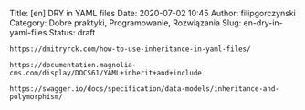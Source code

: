 Title: [en] DRY in YAML files
Date: 2020-07-02 10:45
Author: filipgorczynski
Category: Dobre praktyki, Programowanie, Rozwiązania
Slug: en-dry-in-yaml-files
Status: draft

`https://dmitryrck.com/how-to-use-inheritance-in-yaml-files/`

`https://documentation.magnolia-cms.com/display/DOCS61/YAML+inherit+and+include`

`https://swagger.io/docs/specification/data-models/inheritance-and-polymorphism/`

 
